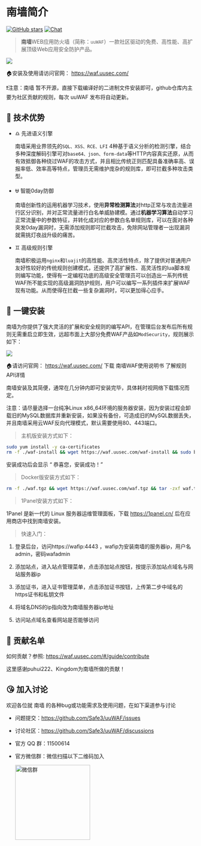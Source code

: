 # 南墙简介

[![GitHub stars](https://img.shields.io/github/stars/Safe3/uuWAF.svg?label=关注&nbsp;南墙&style=for-the-badge)](https://github.com/Safe3/uuWAF)
[![Chat](https://img.shields.io/badge/Discuss-加入讨论组-7289da.svg?style=for-the-badge)](https://github.com/Safe3/uuWAF/discussions)

> **南墙**WEB应用防火墙（简称：`uuWAF`）一款社区驱动的免费、高性能、高扩展顶级Web应用安全防护产品。

![](http://waf.uusec.com/_media/waf.png)

🏠安装及使用请访问官网： https://waf.uusec.com/

:heavy_exclamation_mark:注意：南墙 暂不开源，直接下载编译好的二进制文件安装即可，github仓库内主要为社区贡献的规则，每次 uuWAF 发布将自动更新。



## :dart: 技术优势
- :libra: 先进语义引擎

  南墙采用业界领先的`SQL、XSS、RCE、LFI` 4种基于语义分析的检测引擎，结合多种深度解码引擎可对`base64、json、form-data`等HTTP内容真实还原，从而有效抵御各种绕过WAF的攻击方式，并且相比传统正则匹配具备准确率高、误报率低、效率高等特点，管理员无需维护庞杂的规则库，即可拦截多种攻击类型。

- :ophiuchus: 智能0day防御

  南墙创新性的运用机器学习技术，使用**异常检测算法**对http正常与攻击流量进行区分识别，并对正常流量进行白名单威胁建模。通过**机器学习算法**自动学习正常流量中的参数特征，并转化成对应的参数白名单规则库，可以在面对各种突发0day漏洞时，无需添加规则即可拦截攻击，免除网站管理者一出现漏洞就需挑灯夜战升级的痛苦。

- :gemini: 高级规则引擎

  南墙积极运用`nginx`和`luajit`的高性能、高灵活性特点，除了提供对普通用户友好性较好的传统规则创建模式，还提供了高扩展性、高灵活性的lua脚本规则编写功能，使得有一定编程功底的高级安全管理员可以创造出一系列传统WAF所不能实现的高级漏洞防护规则，用户可以编写一系列插件来扩展WAF现有功能。从而使得在拦截一些复杂漏洞时，可以更加得心应手。
  
  


## :rocket: 一键安装

南墙为你提供了强大灵活的扩展和安全规则的编写API，在管理后台发布后所有规则无需重启立即生效，远超市面上大部分免费WAF产品如`ModSecurity`，规则展示如下：

![](http://waf.uusec.com/_media/rule.png)

🏠请访问官网： https://waf.uusec.com/ 下载 南墙WAF使用说明书 了解规则API详情

南墙安装及其简便，通常在几分钟内即可安装完毕，具体耗时视网络下载情况而定。

注意：请尽量选择一台纯净Linux x86_64环境的服务器安装，因为安装过程会卸载旧的MySQL数据库并重新安装，如果没有备份，可造成旧的MySQL数据丢失，并且南墙采用云WAF反向代理模式，默认需要使用80、443端口。

> 主机版安装方式如下：

```bash
sudo yum install -y ca-certificates
rm -f ./waf-install && wget https://waf.uusec.com/waf-install && sudo bash ./waf-install
```

安装成功后会显示 “ 恭喜您，安装成功！”

> Docker版安装方式如下： 

```bash
rm -f ./waf.tgz && wget https://waf.uusec.com/waf.tgz && tar -zxf waf.tgz && sudo bash ./waf/uuwaf.sh
```

> 1Panel安装方式如下：

1Panel 是新一代的 Linux 服务器运维管理面板，下载 https://1panel.cn/ 后在应用商店中找到南墙安装。

> 快速入门：

1. 登录后台，访问https://wafip:4443 ，wafip为安装南墙的服务器ip，用户名admin，密码wafadmin

2. 添加站点，进入站点管理菜单，点击添加站点按钮，按提示添加站点域名与网站服务器ip
3. 添加证书，进入证书管理菜单，点击添加证书按钮，上传第二步中域名的https证书和私钥文件
4. 将域名DNS的ip指向改为南墙服务器ip地址
5. 访问站点域名查看网站是否能够访问



## :gift_heart: 贡献名单

如何贡献？参照: https://waf.uusec.com/#/guide/contribute

这里感谢puhui222、Kingdom为南墙所做的贡献！




## :kissing_heart: 加入讨论

欢迎各位就 南墙 的各种bug或功能需求及使用问题，在如下渠道参与讨论

- 问题提交：https://github.com/Safe3/uuWAF/issues

- 讨论社区：https://github.com/Safe3/uuWAF/discussions

- 官方 QQ 群：11500614

- 官方微信群：微信扫描以下二维码加入

  <img src="https://waf.uusec.com/_media/weixin.jpg" alt="微信群"  height="200px" />

